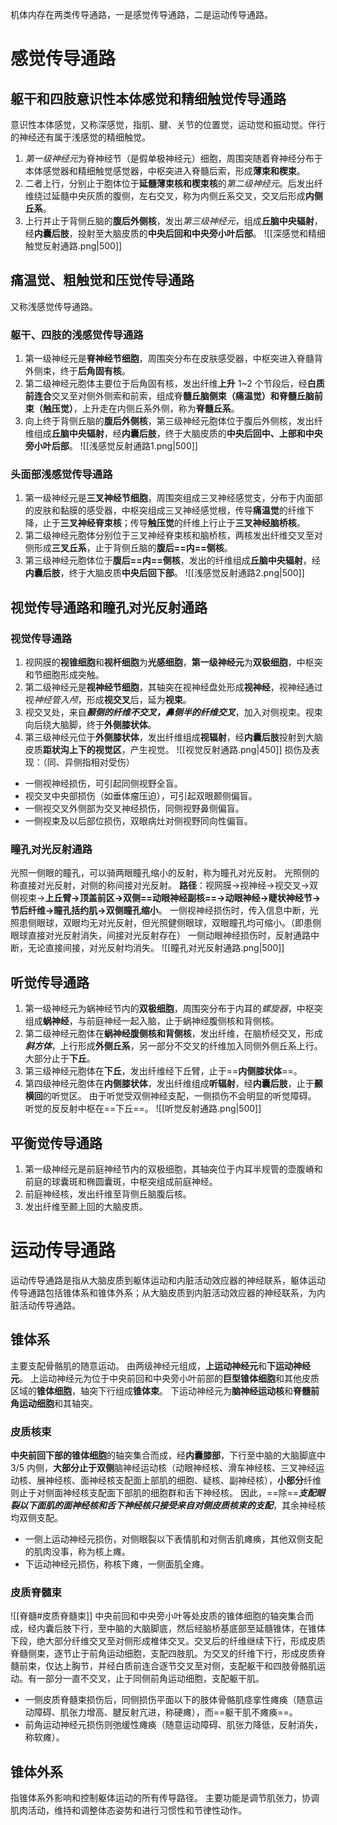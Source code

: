 机体内存在两类传导通路，一是感觉传导通路，二是运动传导通路。
# 感觉传导通路

## 躯干和四肢意识性本体感觉和精细触觉传导通路
意识性本体感觉，又称深感觉，指肌、腱、关节的位置觉，运动觉和振动觉。伴行的神经还有属于浅感觉的精细触觉。
1. *第一级神经元*为脊神经节（是假单极神经元）细胞，周围突随着脊神经分布于本体感觉器和精细触觉感觉器，中枢突进入脊髓后索，形成**薄束和楔束**。
2. 二者上行，分别止于胞体位于**延髓薄束核和楔束核**的*第二级神经元*。后发出纤维绕过延髓中央灰质的腹侧，左右交叉，称为内侧丘系交叉，交叉后形成**内侧丘系**。
3. 上行并止于背侧丘脑的**腹后外侧核**，发出*第三级神经元*，组成**丘脑中央辐射**，经**内囊后肢**，投射至大脑皮质的**中央后回和中央旁小叶后部**。
![[深感觉和精细触觉反射通路.png|500]]
## 痛温觉、粗触觉和压觉传导通路
又称浅感觉传导通路。
### 躯干、四肢的浅感觉传导通路
1. 第一级神经元是**脊神经节细胞**，周围突分布在皮肤感受器，中枢突进入脊髓背外侧束，终于**后角固有核**。
2. 第二级神经元胞体主要位于后角固有核，发出纤维**上升** 1~2 个节段后，经**白质前连合**交叉至对侧外侧索和前索，组成脊**髓丘脑侧束（痛温觉）和脊髓丘脑前束（触压觉）**，上升走在内侧丘系外侧，称为**脊髓丘系**。
3. 向上终于背侧丘脑的**腹后外侧核**，第三级神经元胞体位于腹后外侧核，发出纤维组成**丘脑中央辐射**，经**内囊后肢**，终于大脑皮质的**中央后回中、上部和中央旁小叶后部**。
![[浅感觉反射通路1.png|500]]
### 头面部浅感觉传导通路
1. 第一级神经元是**三叉神经节细胞**，周围突组成三叉神经感觉支，分布于内面部的皮肤和黏膜的感受器，中枢突组成三叉神经感觉根，传导**痛温觉**的纤维下降，止于**三叉神经脊束核**；传导**触压觉**的纤维上行止于**三叉神经脑桥核**。
2. 第二级神经元胞体分别位于三叉神经脊束核和脑桥核，两核发出纤维交叉至对侧形成**三叉丘系**，止于背侧丘脑的**腹后==内==侧核**。
3. 第三级神经元胞体位于**腹后==内==侧核**，发出的纤维组成**丘脑中央辐射**，经**内囊后肢**，终于大脑皮质**中央后回下部**。
![[浅感觉反射通路2.png|500]]
## 视觉传导通路和瞳孔对光反射通路
### 视觉传导通路
1. 视网膜的**视锥细胞**和**视杆细胞**为**光感细胞**，**第一级神经元**为**双极细胞**，中枢突和节细胞形成突触。
2. 第二级神经元是**视神经节细胞**，其轴突在视神经盘处形成**视神经**，视神经通过视*神经管入颅*，形成**视交叉**后，延为**视束**。
3. 视交叉处，来自***颞侧的纤维不交叉，鼻侧半的纤维交叉***，加入对侧视束。视束向后绕大脑脚，终于**外侧膝状体**。
4. 第三级神经元位于**外侧膝状体**，发出纤维组成**视辐射**，经**内囊后肢**投射到大脑皮质**距状沟上下的视觉区**，产生视觉。
![[视觉反射通路.png|450]]
损伤及表现：（同、异侧指相对受伤）
- 一侧视神经损伤，可引起同侧视野全盲。
- 视交叉中央部损伤（如垂体瘤压迫），可引起双眼颞侧偏盲。
- 一侧视交叉外侧部为交叉神经损伤，同侧视野鼻侧偏盲。
- 一侧视束及以后部位损伤，双眼病灶对侧视野同向性偏盲。
### 瞳孔对光反射通路
光照一侧眼的瞳孔，可以骑两眼瞳孔缩小的反射，称为瞳孔对光反射。
光照侧的称直接对光反射，对侧的称间接对光反射。
**路径**：视网膜→视神经→视交叉→双侧视束→**上丘臂→顶盖前区→双侧==动眼神经副核==→动眼神经→睫状神经节→节后纤维→瞳孔括约肌→双侧瞳孔缩小**。
一侧视神经损伤时，传入信息中断，光照患侧眼球，双眼均无对光反射，但光照健侧眼球，双眼瞳孔均可缩小。（即患侧眼球直接对光反射消失，间接对光反射存在）
一侧动眼神经损伤时，反射通路中断，无论直接间接，对光反射均消失。
![[瞳孔对光反射通路.png|500]]
## 听觉传导通路
1. 第一级神经元为蜗神经节内的**双极细胞**，周围突分布于内耳的*螺旋器*，中枢突组成**蜗神经**，与前庭神经一起入脑，止于蜗神经腹侧核和背侧核。
2. 第二级神经元胞体在**蜗神经腹侧核和背侧核**，发出纤维，在脑桥经交叉，形成***斜方体***，上行形成**外侧丘系**，另一部分不交叉的纤维加入同侧外侧丘系上行。大部分止于**下丘**。
3. 第三级神经元胞体在**下丘**，发出纤维经下丘臂，止于==**内侧膝状体**==。
4. 第四级神经元胞体在**内侧膝状体**，发出纤维组成**听辐射**，经**内囊后肢**，止于**颞横回**的听觉区。
由于听觉受双侧神经支配，一侧损伤不会明显的听觉障碍。
听觉的反反射中枢在==下丘==。
![[听觉反射通路.png|500]]
## 平衡觉传导通路
1. 第一级神经元是前庭神经节内的双极细胞，其轴突位于内耳半规管的壶腹嵴和前庭的球囊斑和椭圆囊斑，中枢突组成前庭神经。
2. 前庭神经核，发出纤维至背侧丘脑腹后核。
3. 发出纤维至颞上回的大脑皮质。
# 运动传导通路
运动传导通路是指从大脑皮质到躯体运动和内脏活动效应器的神经联系，躯体运动传导通路包括锥体系和锥体外系；从大脑皮质到内脏活动效应器的神经联系，为内脏活动传导通路。
## 锥体系
主要支配骨骼肌的随意运动。
由两级神经元组成，**上运动神经元**和**下运动神经元**。
上运动神经元为位于中央前回和中央旁小叶前部的**巨型锥体细胞**和其他皮质区域的**锥体细胞**，轴突下行组成**锥体束**。
下运动神经元为**脑神经运动核**和**脊髓前角运动细胞**和其轴突。
### 皮质核束
**中央前回下部的锥体细胞**的轴突集合而成，经**内囊膝部**，下行至中脑的大脑脚底中 3/5 内侧，**大部分止于双侧**脑神经运动核（动眼神经核、滑车神经核、三叉神经运动核、展神经核、面神经核支配面上部肌的细胞、疑核、副神经核），**小部分**纤维则止于对侧面神经核支配面下部肌的细胞群和舌下神经核。
因此，==除==***支配眼裂以下面肌的面神经核和舌下神经核只接受来自对侧皮质核束的支配***，其余神经核均双侧支配。
- 一侧上运动神经元损伤，对侧眼裂以下表情肌和对侧舌肌瘫痪，其他双侧支配的肌肉没事，称为核上瘫。
- 下运动神经元损伤，称核下瘫，一侧面肌全瘫。
### 皮质脊髓束
![[脊髓#皮质脊髓束]]
中央前回和中央旁小叶等处皮质的锥体细胞的轴突集合而成，经内囊后肢下行，至中脑的大脑脚底，然后经脑桥基底部至延髓锥体，在锥体下段，绝大部分纤维交叉至对侧形成椎体交叉。交叉后的纤维继续下行，形成皮质脊髓侧束，逐节止于前角运动细胞，支配四肢肌。为交叉的纤维下行，形成皮质脊髓前束，仅达上胸节，并经白质前连合逐节交叉至对侧，支配躯干和四肢骨骼肌运动。有一部分一直不交叉，止于同侧前角运动细胞，支配躯干肌。
- 一侧皮质脊髓束损伤后，同侧损伤平面以下的肢体骨骼肌痉挛性瘫痪（随意运动障碍、肌张力增高、腱反射亢进，称硬瘫），而==躯干肌不瘫痪==。
- 前角运动神经元损伤则弛缓性瘫痪（随意运动障碍、肌张力降低，反射消失，称软瘫）。
## 锥体外系
指锥体系外影响和控制躯体运动的所有传导路径。
主要功能是调节肌张力，协调肌肉活动，维持和调整体态姿势和进行习惯性和节律性动作。